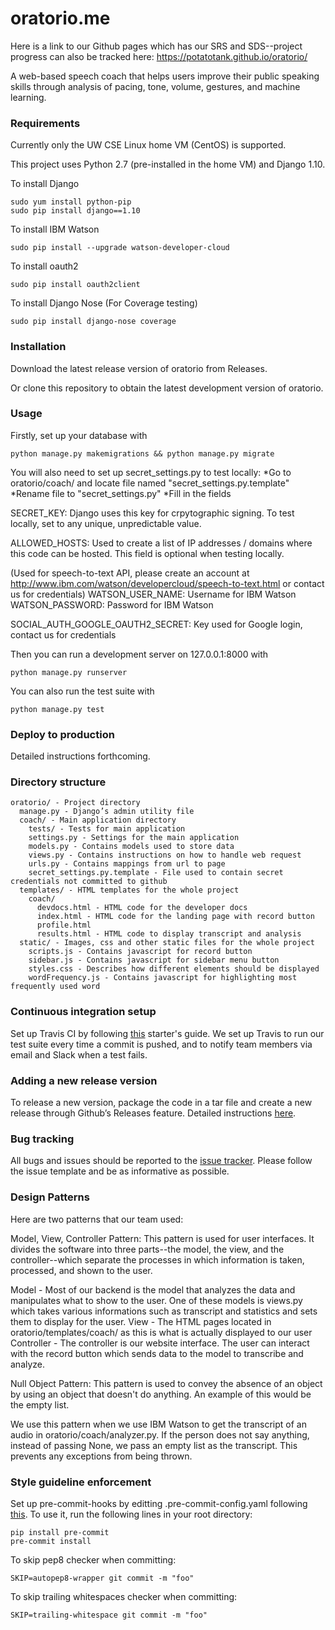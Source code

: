 # oratorio.me
Here is a link to our Github pages which has our SRS and SDS--project progress can also be tracked here: https://potatotank.github.io/oratorio/

A web-based speech coach that helps users improve their public speaking skills
through analysis of pacing, tone, volume, gestures, and machine learning.

### Requirements

Currently only the UW CSE Linux home VM (CentOS) is supported.

This project uses Python 2.7 (pre-installed in the home VM) and Django 1.10.

To install Django

~~~
sudo yum install python-pip
sudo pip install django==1.10
~~~

To install IBM Watson
~~~
sudo pip install --upgrade watson-developer-cloud
~~~

To install oauth2
~~~
sudo pip install oauth2client
~~~

To install Django Nose (For Coverage testing)
~~~
sudo pip install django-nose coverage
~~~

### Installation

Download the latest release version of oratorio from Releases.

Or clone this repository to obtain the latest development version of oratorio.

### Usage

Firstly, set up your database with

`python manage.py makemigrations && python manage.py migrate`

You will also need to set up secret_settings.py to test locally:
*Go to oratorio/coach/ and locate file named "secret_settings.py.template"
*Rename file to "secret_settings.py"
*Fill in the fields

SECRET_KEY: Django uses this key for crpytographic signing. To test locally, set to any unique, unpredictable value.

ALLOWED_HOSTS: Used to create a list of IP addresses / domains where this code can be hosted. This field is optional when testing locally.

(Used for speech-to-text API, please create an account at http://www.ibm.com/watson/developercloud/speech-to-text.html or contact us for credentials)
WATSON_USER_NAME: Username for IBM Watson 
WATSON_PASSWORD: Password for IBM Watson

SOCIAL_AUTH_GOOGLE_OAUTH2_SECRET: Key used for Google login, contact us for credentials

Then you can run a development server on 127.0.0.1:8000 with

`python manage.py runserver`

You can also run the test suite with

`python manage.py test`


### Deploy to production

Detailed instructions forthcoming.

### Directory structure

~~~
oratorio/ - Project directory
  manage.py - Django’s admin utility file
  coach/ - Main application directory
    tests/ - Tests for main application
    settings.py - Settings for the main application
    models.py - Contains models used to store data
    views.py - Contains instructions on how to handle web request
    urls.py - Contains mappings from url to page
    secret_settings.py.template - File used to contain secret credentials not committed to github
  templates/ - HTML templates for the whole project
    coach/
      devdocs.html - HTML code for the developer docs
      index.html - HTML code for the landing page with record button
      profile.html  
      results.html - HTML code to display transcript and analysis
  static/ - Images, css and other static files for the whole project
    scripts.js - Contains javascript for record button
    sidebar.js - Contains javascript for sidebar menu button
    styles.css - Describes how different elements should be displayed
    wordFrequency.js - Contains javascript for highlighting most frequently used word

~~~

### Continuous integration setup

Set up Travis CI by following [this](https://travis-ci.org/getting_started)
starter's guide. We set up Travis to run our test suite every time a commit is
pushed, and to notify team members via email and Slack when a test fails.

### Adding a new release version

To release a new version, package the code in a tar file and create a new
release through Github’s Releases feature. Detailed instructions
[here](https://help.github.com/articles/creating-releases/).

### Bug tracking

All bugs and issues should be reported to the [issue
tracker](https://github.com/PotatoTank/oratorio/issues). Please follow the issue
template and be as informative as possible.

### Design Patterns
Here are two patterns that our team used:

Model, View, Controller Pattern: This pattern is used for user interfaces. It divides the software into three parts--the model, the view, and the controller--which separate the processes in which information is taken, processed, and shown to the user.

Model - Most of our backend is the model that analyzes the data and manipulates what to show to the user. One of these models is views.py which takes various informations such as transcript and statistics and sets them to display for the user.
View - The HTML pages located in oratorio/templates/coach/ as this is what is actually displayed to our user
Controller - The controller is our website interface. The user can interact with the record button which sends data to the model to transcribe and analyze.


Null Object Pattern: This pattern is used to convey the absence of an object by using an object that doesn't do anything. An example of this would be the empty list. 

We use this pattern when we use IBM Watson to get the transcript of an audio in oratorio/coach/analyzer.py. If the person does not say anything, instead of passing None, we pass an empty list as the transcript. This prevents any exceptions from being thrown.

### Style guideline enforcement

Set up pre-commit-hooks by editting .pre-commit-config.yaml following [this](https://github.com/pre-commit/pre-commit-hooks).
To use it, run the following lines in your root directory:
~~~
pip install pre-commit
pre-commit install
~~~
To skip pep8 checker when committing:
~~~
SKIP=autopep8-wrapper git commit -m "foo"
~~~
To skip trailing whitespaces checker when committing:
~~~
SKIP=trailing-whitespace git commit -m "foo"
~~~
